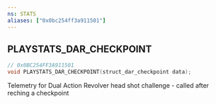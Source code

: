 ```yaml
---
ns: STATS
aliases: ["0x0bc254ff3a911501"]
---
```

## PLAYSTATS_DAR_CHECKPOINT

```c
// 0x0BC254FF3A911501
void PLAYSTATS_DAR_CHECKPOINT(struct_dar_checkpoint data);
```

Telemetry for Dual Action Revolver head shot challenge - called after reching a checkpoint

